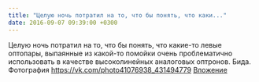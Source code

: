 ```yaml
---
title: "Целую ночь потратил на то, что бы понять, что каки..."
date: 2016-09-07 09:39:00 +0300
---
```


Целую ночь потратил на то, что бы понять, что какие-то левые оптопары, выпаянные из какой-то помойки очень проблематично использовать в качестве высоколинейных аналоговых оптронов. Бида.
Фотография
<a class="vk-attach" href="https://vk.com/photo41076938_431494779">https://vk.com/photo41076938_431494779</a>
<a class="vk-attach" href="https://vk.com/photo41076938_431494779">Вложение</a>
